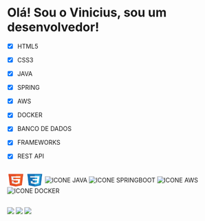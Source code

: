# Olá! Sou o Vinicius, sou um desenvolvedor!

- [x] HTML5
- [x] CSS3
- [x] JAVA
- [x] SPRING
- [x] AWS
- [x] DOCKER
- [x] BANCO DE DADOS
- [x] FRAMEWORKS
- [x] REST API


<div style="display: inline_block"><br>
  <img align="center" alt="ICONE HTML" height="30" width="40" src="https://raw.githubusercontent.com/devicons/devicon/master/icons/html5/html5-original.svg">
  <img align="center" alt="ICONE CSS" height="30" width="40" src="https://raw.githubusercontent.com/devicons/devicon/master/icons/css3/css3-original.svg">
  <img align="center" alt="ICONE JAVA" height="30" width="30" src="https://cdn-icons-png.flaticon.com/512/3291/3291669.png">
 <img align="center" alt="ICONE SPRINGBOOT" height="40" width="50" src="https://img.icons8.com/color/48/000000/spring-logo.png">
<img align="center" alt="ICONE AWS" height="40" width="50" src="https://img.icons8.com/color/48/000000/amazon-web-services.png">
<img align="center" alt="ICONE DOCKER" height="40" width="50" src="https://img.icons8.com/color/48/000000/docker.png">


</div>
  
  ##
 
<div> 
  <a href = "mailto:vinicius.carmo1106@gmail.com"><img src="https://img.shields.io/badge/-Gmail-%23333?style=for-the-badge&logo=gmail&logoColor=white" target="_blank"></a>
  <a href="https://www.linkedin.com/in/vinicius-carmo-ba5626226/" target="_blank"><img src="https://img.shields.io/badge/-LinkedIn-%230077B5?style=for-the-badge&logo=linkedin&logoColor=white" target="_blank"></a> 
  <a href="https://www.instagram.com/vini.carmoo/?next=%2F" target="_blank"><img src="https://img.shields.io/badge/Instagram-E4405F?style=for-the-badge&logo=instagram&logoColor=white" target="_blank"></a> 
</div>
